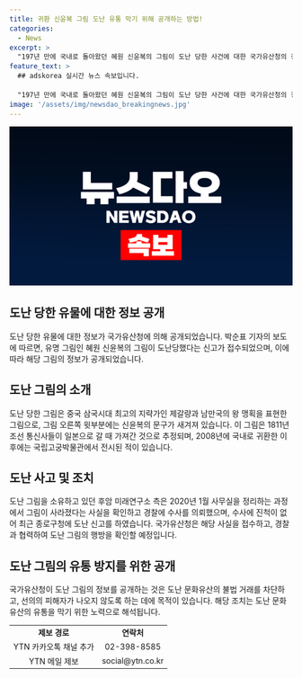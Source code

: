 ```yaml
---
title: 귀환 신윤복 그림 도난 유통 막기 위해 공개하는 방법!
categories:
  - News
excerpt: >
  "197년 만에 국내로 돌아왔던 혜원 신윤복의 그림이 도난 당한 사건에 대한 국가유산청의 정보 공개로 관심이 쏠리고 있습니다. 1811년 조선 통신사들이 가져간 것으로 추정되는 이 그림은 중국 삼국시대 지략가와 왕의 이야기를 담고 있는데, 최근 그 소장처인 후암 미래연구소에서 사라진 것으로 밝혀졌습니다. 경찰과 국가유산청의 협력을 통해 도난 그림의 행방을 확인할 방침입니다."
feature_text: >
  ## adskorea 실시간 뉴스 속보입니다.

  "197년 만에 국내로 돌아왔던 혜원 신윤복의 그림이 도난 당한 사건에 대한 국가유산청의 정보 공개로 관심이 쏠리고 있습니다. 1811년 조선 통신사들이 가져간 것으로 추정되는 이 그림은 중국 삼국시대 지략가와 왕의 이야기를 담고 있는데, 최근 그 소장처인 후암 미래연구소에서 사라진 것으로 밝혀졌습니다. 경찰과 국가유산청의 협력을 통해 도난 그림의 행방을 확인할 방침입니다."
image: '/assets/img/newsdao_breakingnews.jpg'
---
```


<p><img src="/assets/img/newsdao_breakingnews.jpg" alt="adskorea 속보" /></p>

<h2 data-ke-size="size26">도난 당한 유물에 대한 정보 공개</h2>

<p data-ke-size="size16">도난 당한 유물에 대한 정보가 국가유산청에 의해 공개되었습니다. 박순표 기자의 보도에 따르면, 유명 그림인 혜원 신윤복의 그림이 도난당했다는 신고가 접수되었으며, 이에 따라 해당 그림의 정보가 공개되었습니다.</p>

<h2 data-ke-size="size26">도난 그림의 소개</h2>

<p data-ke-size="size16">도난 당한 그림은 중국 삼국시대 최고의 지략가인 제갈량과 남만국의 왕 맹획을 표현한 그림으로, 그림 오른쪽 윗부분에는 신윤복의 문구가 새겨져 있습니다. 이 그림은 1811년 조선 통신사들이 일본으로 갈 때 가져간 것으로 추정되며, 2008년에 국내로 귀환한 이후에는 국립고궁박물관에서 전시된 적이 있습니다.</p>

<h2 data-ke-size="size26">도난 사고 및 조치</h2>

<p data-ke-size="size16">도난 그림을 소유하고 있던 후암 미래연구소 측은 2020년 1월 사무실을 정리하는 과정에서 그림이 사라졌다는 사실을 확인하고 경찰에 수사를 의뢰했으며, 수사에 진척이 없어 최근 종로구청에 도난 신고를 하였습니다. 국가유산청은 해당 사실을 접수하고, 경찰과 협력하여 도난 그림의 행방을 확인할 예정입니다.</p>

<h2 data-ke-size="size26">도난 그림의 유통 방지를 위한 공개</h2>

<p data-ke-size="size16">국가유산청이 도난 그림의 정보를 공개하는 것은 도난 문화유산의 불법 거래를 차단하고, 선의의 피해자가 나오지 않도록 하는 데에 목적이 있습니다. 해당 조치는 도난 문화유산의 유통을 막기 위한 노력으로 해석됩니다.</p>

<table>
    <tr>
        <td style="text-align: center; height: 17px;"><b>제보 경로</b></td>
        <td style="text-align: center; height: 17px;"><b>연락처</b></td>
    </tr>
    <tr>
        <td style="text-align: center; height: 17px;">YTN 카카오톡 채널 추가</td>
        <td style="text-align: center; height: 17px;">02-398-8585</td>
    </tr>
    <tr>
        <td style="text-align: center; height: 17px;">YTN 메일 제보</td>
        <td style="text-align: center; height: 17px;">social@ytn.co.kr</td>
    </tr>
</table>

